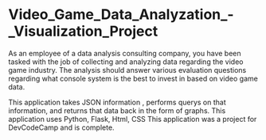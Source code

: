 # Video_Game_Data_Analyzation_-_Visualization_Project
As an employee of a data analysis consulting company, you have been tasked with the job of collecting and analyzing data regarding the video game industry. The analysis should answer various evaluation questions regarding what console system is the best to invest in based on video game data.

This application takes JSON information , performs querys on that information, and returns that data back in the form of graphs. 
This application uses Python, Flask, Html, CSS
This application was a project for DevCodeCamp and is complete.
